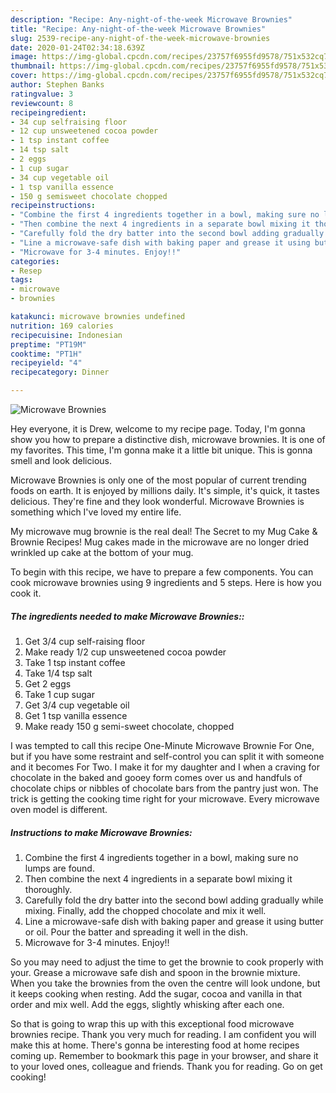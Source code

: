 ```yaml
---
description: "Recipe: Any-night-of-the-week Microwave Brownies"
title: "Recipe: Any-night-of-the-week Microwave Brownies"
slug: 2539-recipe-any-night-of-the-week-microwave-brownies
date: 2020-01-24T02:34:18.639Z
image: https://img-global.cpcdn.com/recipes/23757f6955fd9578/751x532cq70/microwave-brownies-recipe-main-photo.jpg
thumbnail: https://img-global.cpcdn.com/recipes/23757f6955fd9578/751x532cq70/microwave-brownies-recipe-main-photo.jpg
cover: https://img-global.cpcdn.com/recipes/23757f6955fd9578/751x532cq70/microwave-brownies-recipe-main-photo.jpg
author: Stephen Banks
ratingvalue: 3
reviewcount: 8
recipeingredient:
- 34 cup selfraising floor
- 12 cup unsweetened cocoa powder
- 1 tsp instant coffee
- 14 tsp salt
- 2 eggs
- 1 cup sugar
- 34 cup vegetable oil
- 1 tsp vanilla essence
- 150 g semisweet chocolate chopped
recipeinstructions:
- "Combine the first 4 ingredients together in a bowl, making sure no lumps are found."
- "Then combine the next 4 ingredients in a separate bowl mixing it thoroughly."
- "Carefully fold the dry batter into the second bowl adding gradually while mixing. Finally, add the chopped chocolate and mix it well."
- "Line a microwave-safe dish with baking paper and grease it using butter or oil. Pour the batter and spreading it well in the dish."
- "Microwave for 3-4 minutes. Enjoy!!"
categories:
- Resep
tags:
- microwave
- brownies

katakunci: microwave brownies undefined
nutrition: 169 calories
recipecuisine: Indonesian
preptime: "PT19M"
cooktime: "PT1H"
recipeyield: "4"
recipecategory: Dinner

---
```



![Microwave Brownies](https://img-global.cpcdn.com/recipes/23757f6955fd9578/751x532cq70/microwave-brownies-recipe-main-photo.jpg)

Hey everyone, it is Drew, welcome to my recipe page. Today, I'm gonna show you how to prepare a distinctive dish, microwave brownies. It is one of my favorites. This time, I'm gonna make it a little bit unique. This is gonna smell and look delicious.

Microwave Brownies is only one of the most popular of current trending foods on earth. It is enjoyed by millions daily. It's simple, it's quick, it tastes delicious. They're fine and they look wonderful. Microwave Brownies is something which I've loved my entire life.

My microwave mug brownie is the real deal! The Secret to my Mug Cake &amp; Brownie Recipes! Mug cakes made in the microwave are no longer dried wrinkled up cake at the bottom of your mug.


To begin with this recipe, we have to prepare a few components. You can cook microwave brownies using 9 ingredients and 5 steps. Here is how you cook it.

##### The ingredients needed to make Microwave Brownies::

1. Get 3/4 cup self-raising floor
1. Make ready 1/2 cup unsweetened cocoa powder
1. Take 1 tsp instant coffee
1. Take 1/4 tsp salt
1. Get 2 eggs
1. Take 1 cup sugar
1. Get 3/4 cup vegetable oil
1. Get 1 tsp vanilla essence
1. Make ready 150 g semi-sweet chocolate, chopped


I was tempted to call this recipe One-Minute Microwave Brownie For One, but if you have some restraint and self-control you can split it with someone and it becomes For Two. I make it for my daughter and I when a craving for chocolate in the baked and gooey form comes over us and handfuls of chocolate chips or nibbles of chocolate bars from the pantry just won. The trick is getting the cooking time right for your microwave. Every microwave oven model is different. 

##### Instructions to make Microwave Brownies:

1. Combine the first 4 ingredients together in a bowl, making sure no lumps are found.
1. Then combine the next 4 ingredients in a separate bowl mixing it thoroughly.
1. Carefully fold the dry batter into the second bowl adding gradually while mixing. Finally, add the chopped chocolate and mix it well.
1. Line a microwave-safe dish with baking paper and grease it using butter or oil. Pour the batter and spreading it well in the dish.
1. Microwave for 3-4 minutes. Enjoy!!


So you may need to adjust the time to get the brownie to cook properly with your. Grease a microwave safe dish and spoon in the brownie mixture. When you take the brownies from the oven the centre will look undone, but it keeps cooking when resting. Add the sugar, cocoa and vanilla in that order and mix well. Add the eggs, slightly whisking after each one. 

So that is going to wrap this up with this exceptional food microwave brownies recipe. Thank you very much for reading. I am confident you will make this at home. There's gonna be interesting food at home recipes coming up. Remember to bookmark this page in your browser, and share it to your loved ones, colleague and friends. Thank you for reading. Go on get cooking!
